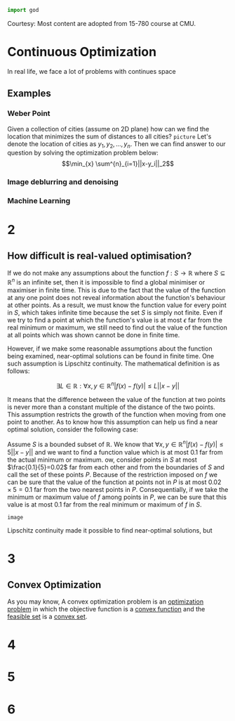 ```python
import god
```
Courtesy: Most content are adopted from 15-780 course at CMU.
# Continuous Optimization
In real life, we face a lot of problems with continues space

## Examples

### Weber Point

Given a collection of cities (assume on 2D plane) how can we find the location that minimizes the sum of distances to all cities?
`picture`
Let's denote the location of cities as $y_1, y_2, ..., y_n$.
Then we can find answer to our question by solving the optimization problem below:
$$\min_{x} \sum^{n}_{i=1}||x-y_i||_2$$

### Image deblurring and denoising

### Machine Learning

# 2

## How difficult is real-valued optimisation?

If we do not make any assumptions about the function $f:S\rightarrow\mathbb{R}$ where $S\subseteq\mathbb{R}^n$ is an infinite set, then it is impossible to find a global minimiser or maximiser in finite time. This is due to the fact that the value of the function at any one point does not reveal information about the function's behaviour at other points. As a result, we must know the function value for every point in $S$, which takes infinite time because the set $S$ is simply not finite. Even if we try to find a point at which the function's value is at most  $\epsilon$ far from the real minimum or maximum, we still need to find out the value of the function at all points which was shown cannot be done in finite time.

However, if we make some reasonable assumptions about the function being examined, near-optimal solutions can be found in finite time. One such assumption is Lipschitz continuity. The mathematical definition is as follows:

$$\exists L\in\mathbb{R}:\forall x,y\in\mathbb{R}^n|f(x)-f(y)|\le L||x-y||$$

It means that the difference between the value of the function at two points is never more than a constant multiple of the distance of the two points. This assumption restricts the growth of the function when moving from one point to another. As to know how this assumption can help us find a near optimal solution, consider the following case:

Assume $S$ is a bounded subset of $\mathbb{R}$. We know that $\forall x,y\in\mathbb{R}^n|f(x)-f(y)|\le 5||x-y||$ and we want to find a function value which is at most $0.1$ far from the actual minimum or maximum. ow, consider points in $S$ at most $\frac{0.1}{5}=0.02$ far from each other and from the boundaries of $S$ and call the set of these points $P$. Because of the restriction imposed on $f$ we can be sure that the value of the function at points not in $P$ is at most $0.02 \times 5 = 0.1$ far from the two nearest points in $P$. Consequentially, if we take the minimum or maximum value of $f$ among points in $P$, we can be sure that this value is at most $0.1$ far from the real minimum or maximum of $f$ in $S$.

```image```

Lipschitz continuity made it possible to find near-optimal solutions, but 

# 3

## Convex Optimization
As you may know, A convex optimization problem is an [optimization problem](https://en.wikipedia.org/wiki/Optimization_problem "Optimization problem") in which the objective function is a [convex function](https://en.wikipedia.org/wiki/Convex_function "Convex function") and the [feasible set](https://en.wikipedia.org/wiki/Feasible_region "Feasible region") is a [convex set](https://en.wikipedia.org/wiki/Convex_set "Convex set").

# 4

# 5

# 6
<!--stackedit_data:
eyJoaXN0b3J5IjpbMTUwNjU3MTIwMiwtODk0ODE4MzYsLTMyNj
I1MjYxLDU3MzE5NjAwNSw1NzMxOTYwMDUsLTE1NjUwNzQ2MzAs
NjQ5MjkyMzk3LDE3MzAyNTE1NDYsLTEzOTUxMjk3MjAsLTIwOT
ExMzcxNTMsLTcxNDI3OTM4MiwtOTU2MTUxMDUyLC0xMTUwMDAw
MTgzLC05MTE4MjE3NjcsMTk3NDA5NjU5OSwtMTM4NTcwMDQ4OC
wxNzg5MzkxMzM1LC02MjUyNTAxNjQsMTY1OTAxNDY4MywtOTQ4
NTQ2NjFdfQ==
-->